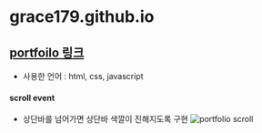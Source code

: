 # grace179.github.io

## [portfoilo 링크](https://grace179.github.io/)

* 사용한 언어 : html, css, javascript

#### scroll event
* 상단바를 넘어가면 상단바 색깔이 진해지도록 구현
![portfolio scroll](https://user-images.githubusercontent.com/72989367/99223721-66986b80-2828-11eb-993c-815e3058886e.gif)
